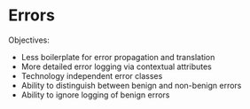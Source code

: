 # Errors

Objectives:
- Less boilerplate for error propagation and translation 
- More detailed error logging via contextual attributes
- Technology independent error classes
- Ability to distinguish between benign and non-benign errors
- Ability to ignore logging of benign errors
